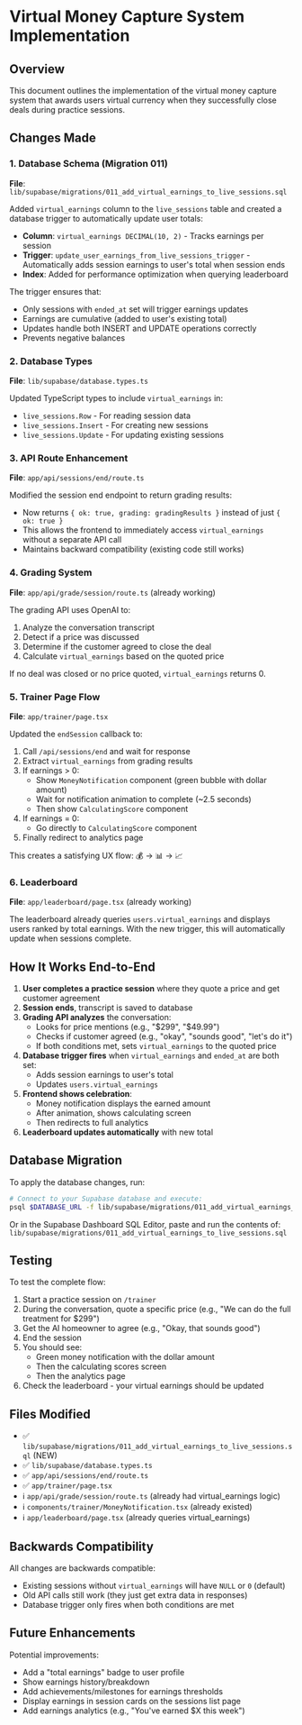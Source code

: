 # Virtual Money Capture System Implementation

## Overview
This document outlines the implementation of the virtual money capture system that awards users virtual currency when they successfully close deals during practice sessions.

## Changes Made

### 1. Database Schema (Migration 011)
**File**: `lib/supabase/migrations/011_add_virtual_earnings_to_live_sessions.sql`

Added `virtual_earnings` column to the `live_sessions` table and created a database trigger to automatically update user totals:

- **Column**: `virtual_earnings DECIMAL(10, 2)` - Tracks earnings per session
- **Trigger**: `update_user_earnings_from_live_sessions_trigger` - Automatically adds session earnings to user's total when session ends
- **Index**: Added for performance optimization when querying leaderboard

The trigger ensures that:
- Only sessions with `ended_at` set will trigger earnings updates
- Earnings are cumulative (added to user's existing total)
- Updates handle both INSERT and UPDATE operations correctly
- Prevents negative balances

### 2. Database Types
**File**: `lib/supabase/database.types.ts`

Updated TypeScript types to include `virtual_earnings` in:
- `live_sessions.Row` - For reading session data
- `live_sessions.Insert` - For creating new sessions
- `live_sessions.Update` - For updating existing sessions

### 3. API Route Enhancement
**File**: `app/api/sessions/end/route.ts`

Modified the session end endpoint to return grading results:
- Now returns `{ ok: true, grading: gradingResults }` instead of just `{ ok: true }`
- This allows the frontend to immediately access `virtual_earnings` without a separate API call
- Maintains backward compatibility (existing code still works)

### 4. Grading System
**File**: `app/api/grade/session/route.ts` (already working)

The grading API uses OpenAI to:
1. Analyze the conversation transcript
2. Detect if a price was discussed
3. Determine if the customer agreed to close the deal
4. Calculate `virtual_earnings` based on the quoted price

If no deal was closed or no price quoted, `virtual_earnings` returns 0.

### 5. Trainer Page Flow
**File**: `app/trainer/page.tsx`

Updated the `endSession` callback to:
1. Call `/api/sessions/end` and wait for response
2. Extract `virtual_earnings` from grading results
3. If earnings > 0:
   - Show `MoneyNotification` component (green bubble with dollar amount)
   - Wait for notification animation to complete (~2.5 seconds)
   - Then show `CalculatingScore` component
4. If earnings = 0:
   - Go directly to `CalculatingScore` component
5. Finally redirect to analytics page

This creates a satisfying UX flow: 💰 → 📊 → 📈

### 6. Leaderboard
**File**: `app/leaderboard/page.tsx` (already working)

The leaderboard already queries `users.virtual_earnings` and displays users ranked by total earnings. With the new trigger, this will automatically update when sessions complete.

## How It Works End-to-End

1. **User completes a practice session** where they quote a price and get customer agreement
2. **Session ends**, transcript is saved to database
3. **Grading API analyzes** the conversation:
   - Looks for price mentions (e.g., "$299", "$49.99")
   - Checks if customer agreed (e.g., "okay", "sounds good", "let's do it")
   - If both conditions met, sets `virtual_earnings` to the quoted price
4. **Database trigger fires** when `virtual_earnings` and `ended_at` are both set:
   - Adds session earnings to user's total
   - Updates `users.virtual_earnings`
5. **Frontend shows celebration**:
   - Money notification displays the earned amount
   - After animation, shows calculating screen
   - Then redirects to full analytics
6. **Leaderboard updates automatically** with new total

## Database Migration

To apply the database changes, run:

```bash
# Connect to your Supabase database and execute:
psql $DATABASE_URL -f lib/supabase/migrations/011_add_virtual_earnings_to_live_sessions.sql
```

Or in the Supabase Dashboard SQL Editor, paste and run the contents of:
`lib/supabase/migrations/011_add_virtual_earnings_to_live_sessions.sql`

## Testing

To test the complete flow:

1. Start a practice session on `/trainer`
2. During the conversation, quote a specific price (e.g., "We can do the full treatment for $299")
3. Get the AI homeowner to agree (e.g., "Okay, that sounds good")
4. End the session
5. You should see:
   - Green money notification with the dollar amount
   - Then the calculating scores screen
   - Then the analytics page
6. Check the leaderboard - your virtual earnings should be updated

## Files Modified

- ✅ `lib/supabase/migrations/011_add_virtual_earnings_to_live_sessions.sql` (NEW)
- ✅ `lib/supabase/database.types.ts`
- ✅ `app/api/sessions/end/route.ts`
- ✅ `app/trainer/page.tsx`
- ℹ️ `app/api/grade/session/route.ts` (already had virtual_earnings logic)
- ℹ️ `components/trainer/MoneyNotification.tsx` (already existed)
- ℹ️ `app/leaderboard/page.tsx` (already queries virtual_earnings)

## Backwards Compatibility

All changes are backwards compatible:
- Existing sessions without `virtual_earnings` will have `NULL` or `0` (default)
- Old API calls still work (they just get extra data in responses)
- Database trigger only fires when both conditions are met

## Future Enhancements

Potential improvements:
- Add a "total earnings" badge to user profile
- Show earnings history/breakdown
- Add achievements/milestones for earnings thresholds
- Display earnings in session cards on the sessions list page
- Add earnings analytics (e.g., "You've earned $X this week")
